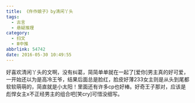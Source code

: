 ```yaml
---
title: 《仵作娘子》by清闲丫头
tags:
  - 古言
  - 悬疑推理
category:
  - 扫文
  - Ⅲ中推
abbrlink: 54742
date: 2016-05-30 10:49:55
---
```

<meta name="referrer" content="no-referrer" />

好喜欢清闲丫头的文啊，没有纠葛，简简单单就在一起了[爱你]男主真的好可爱，一开始还以为是高冷王爷，结果后面总是脸红，脸皮好薄233女主则是从头到尾都软软萌萌的，简直就是小太阳！里面还有许多cp也好棒。好奇王子那对，应该是彪悍女主x不正经男主的组合吧[笑cry]可惜没细写。